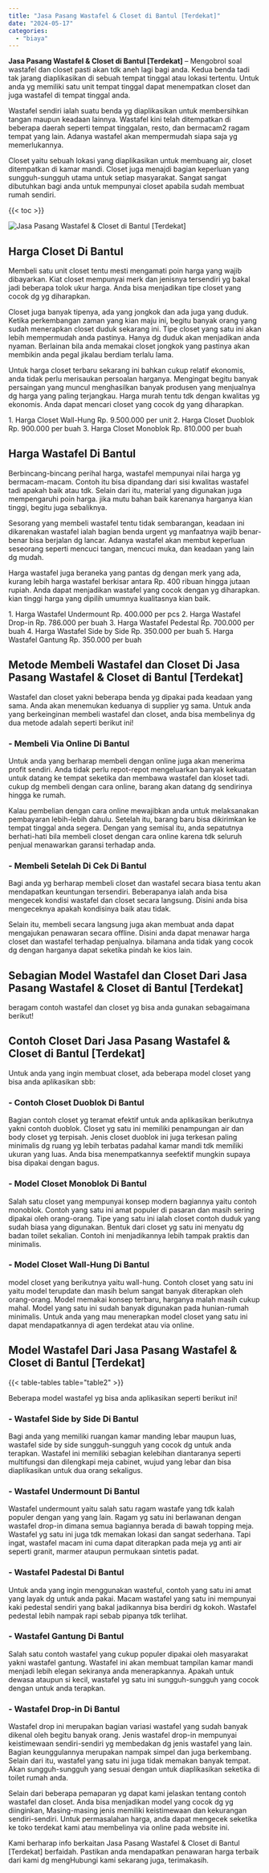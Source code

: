 ```yaml
---
title: "Jasa Pasang Wastafel & Closet di Bantul [Terdekat]"
date: "2024-05-17"
categories: 
  - "biaya"
---
```


**Jasa Pasang Wastafel & Closet di Bantul \[Terdekat\]** – Mengobrol soal wastafel dan closet pasti akan tdk aneh lagi bagi anda. Kedua benda tadi tak jarang diaplikasikan di sebuah tempat tinggal atau lokasi tertentu. Untuk anda yg memiliki satu unit tempat tinggal dapat menempatkan closet dan juga wastafel di tempat tinggal anda.

Wastafel sendiri ialah suatu benda yg diaplikasikan untuk membersihkan tangan maupun keadaan lainnya. Wastafel kini telah ditempatkan di beberapa daerah seperti tempat tinggalan, resto, dan bermacam2 ragam tempat yang lain. Adanya wastafel akan mempermudah siapa saja yg memerlukannya.

Closet yaitu sebuah lokasi yang diaplikasikan untuk membuang air, closet ditempatkan di kamar mandi. Closet juga menajdi bagian keperluan yang sungguh-sungguh utama untuk setiap masyarakat. Sangat sangat dibutuhkan bagi anda untuk mempunyai closet apabila sudah membuat rumah sendiri.

{{< toc >}}

![Jasa Pasang Wastafel & Closet di Bantul [Terdekat]](/images/wastafel-closet-murah14.png)

## Harga Closet Di Bantul

Membeli satu unit closet tentu mesti mengamati poin harga yang wajib dibayarkan. Kiat closet mempunyai merk dan jenisnya tersendiri yg bakal jadi beberapa tolok ukur harga. Anda bisa menjadikan tipe closet yang cocok dg yg diharapkan.

Closet juga banyak tipenya, ada yang jongkok dan ada juga yang duduk. Ketika perkembangan zaman yang kian maju ini, begitu banyak orang yang sudah menerapkan closet duduk sekarang ini. Tipe closet yang satu ini akan lebih mempermudah anda pastinya. Hanya dg duduk akan menjadikan anda nyaman. Berlainan bila anda memakai closet jongkok yang pastinya akan membikin anda pegal jikalau berdiam terlalu lama.

Untuk harga closet terbaru sekarang ini bahkan cukup relatif ekonomis, anda tidak perlu merisaukan persoalan harganya. Mengingat begitu banyak persaingan yang muncul menghasilkan banyak produsen yang menjualnya dg harga yang paling terjangkau. Harga murah tentu tdk dengan kwalitas yg ekonomis. Anda dapat mencari closet yang cocok dg yang diharapkan.

1\. Harga Closet Wall-Hung Rp. 9.500.000 per unit 2. Harga Closet Duoblok Rp. 900.000 per buah 3. Harga Closet Monoblok Rp. 810.000 per buah

## Harga Wastafel Di Bantul

Berbincang-bincang perihal harga, wastafel mempunyai nilai harga yg bermacam-macam. Contoh itu bisa dipandang dari sisi kwalitas wastafel tadi apakah baik atau tdk. Selain dari itu, material yang digunakan juga mempengaruhi poin harga. jika mutu bahan baik karenanya harganya kian tinggi, begitu juga sebaliknya.

Sesorang yang membeli wastafel tentu tidak sembarangan, keadaan ini dikarenakan wastafel ialah bagian benda urgent yg manfaatnya wajib benar-benar bisa berjalan dg lancar. Adanya wastafel akan membut keperluan seseorang seperti mencuci tangan, mencuci muka, dan keadaan yang lain dg mudah.

Harga wastafel juga beraneka yang pantas dg dengan merk yang ada, kurang lebih harga wastafel berkisar antara Rp. 400 ribuan hingga jutaan rupiah. Anda dapat menjadikan wastafel yang cocok dengan yg diharapkan. kian tinggi harga yang dipilih umumnya kualitasnya kian baik.

1\. Harga Wastafel Undermount Rp. 400.000 per pcs 2. Harga Wastafel Drop-in Rp. 786.000 per buah 3. Harga Wastafel Pedestal Rp. 700.000 per buah 4. Harga Wastafel Side by Side Rp. 350.000 per buah 5. Harga Wastafel Gantung Rp. 350.000 per buah

## Metode Membeli Wastafel dan Closet Di Jasa Pasang Wastafel & Closet di Bantul \[Terdekat\]

Wastafel dan closet yakni beberapa benda yg dipakai pada keadaan yang sama. Anda akan menemukan keduanya di supplier yg sama. Untuk anda yang berkeinginan membeli wastafel dan closet, anda bisa membelinya dg dua metode adalah seperti berikut ini!

### \- Membeli Via Online Di Bantul

Untuk anda yang berharap membeli dengan online juga akan menerima profit sendiri. Anda tidak perlu repot-repot mengeluarkan banyak kekuatan untuk datang ke tempat seketika dan membawa wastafel dan kloset tadi. cukup dg membeli dengan cara online, barang akan datang dg sendirinya hingga ke rumah.

Kalau pembelian dengan cara online mewajibkan anda untuk melaksanakan pembayaran lebih-lebih dahulu. Setelah itu, barang baru bisa dikirimkan ke tempat tinggal anda segera. Dengan yang semisal itu, anda sepatutnya berhati-hati bila membeli closet dengan cara online karena tdk seluruh penjual menawarkan garansi terhadap anda.

### \- Membeli Setelah Di Cek Di Bantul

Bagi anda yg berharap membeli closet dan wastafel secara biasa tentu akan mendapatkan keuntungan tersendiri. Beberapanya ialah anda bisa mengecek kondisi wastafel dan closet secara langsung. Disini anda bisa mengeceknya apakah kondisinya baik atau tidak.

Selain itu, membeli secara langsung juga akan membuat anda dapat mengajukan penawaran secara offline. Disini anda dapat menawar harga closet dan wastafel terhadap penjualnya. bilamana anda tidak yang cocok dg dengan harganya dapat seketika pindah ke kios lain.

## Sebagian Model Wastafel dan Closet Dari Jasa Pasang Wastafel & Closet di Bantul \[Terdekat\]

beragam contoh wastafel dan closet yg bisa anda gunakan sebagaimana berikut!

## Contoh Closet Dari Jasa Pasang Wastafel & Closet di Bantul \[Terdekat\]

Untuk anda yang ingin membuat closet, ada beberapa model closet yang bisa anda aplikasikan sbb:

### \- Contoh Closet Duoblok Di Bantul

Bagian contoh closet yg teramat efektif untuk anda aplikasikan berikutnya yakni contoh duoblok. Closet yg satu ini memiliki penampungan air dan body closet yg terpisah. Jenis closet duoblok ini juga terkesan paling minimalis dg ruang yg lebih terbatas padahal kamar mandi tdk memiliki ukuran yang luas. Anda bisa menempatkannya seefektif mungkin supaya bisa dipakai dengan bagus.

### \- Model Closet Monoblok Di Bantul

Salah satu closet yang mempunyai konsep modern bagiannya yaitu contoh monoblok. Contoh yang satu ini amat populer di pasaran dan masih sering dipakai oleh orang-orang. Tipe yang satu ini ialah closet contoh duduk yang sudah biasa yang digunakan. Bentuk dari closet yg satu ini menyatu dg badan toilet sekalian. Contoh ini menjadikannya lebih tampak praktis dan minimalis.

### \- Model Closet Wall-Hung Di Bantul

model closet yang berikutnya yaitu wall-hung. Contoh closet yang satu ini yaitu model terupdate dan masih belum sangat banyak diterapkan oleh orang-orang. Model memakai konsep terbaru, harganya malah masih cukup mahal. Model yang satu ini sudah banyak digunakan pada hunian-rumah minimalis. Untuk anda yang mau menerapkan model closet yang satu ini dapat mendapatkannya di agen terdekat atau via online.

## Model Wastafel Dari Jasa Pasang Wastafel & Closet di Bantul \[Terdekat\]

{{< table-tables table="table2" >}}

Beberapa model wastafel yg bisa anda aplikasikan seperti berikut ini!

### \- Wastafel Side by Side Di Bantul

Bagi anda yang memiliki ruangan kamar manding lebar maupun luas, wastafel side by side sungguh-sungguh yang cocok dg untuk anda terapkan. Wastafel ini memiliki sebagian kelebihan diantaranya seperti multifungsi dan dilengkapi meja cabinet, wujud yang lebar dan bisa diaplikasikan untuk dua orang sekaligus.

### \- Wastafel Undermount Di Bantul

Wastafel undermount yaitu salah satu ragam wastafe yang tdk kalah populer dengan yang yang lain. Ragam yg satu ini berlawanan dengan wastafel drop-in dimana semua bagiannya berada di bawah topping meja. Wastafel yg satu ini juga tdk memakan lokasi dan sangat sederhana. Tapi ingat, wastafel macam ini cuma dapat diterapkan pada meja yg anti air seperti granit, marmer ataupun permukaan sintetis padat.

### \- Wastafel Padestal Di Bantul

Untuk anda yang ingin menggunakan wasteful, contoh yang satu ini amat yang layak dg untuk anda pakai. Macam wastafel yang satu ini mempunyai kaki pedestal sendiri yang bakal jadikannya bisa berdiri dg kokoh. Wastafel pedestal lebih nampak rapi sebab pipanya tdk terlihat.

### \- Wastafel Gantung Di Bantul

Salah satu contoh wastafel yang cukup populer dipakai oleh masyarakat yakni wastafel gantung. Wastafel ini akan membuat tampilan kamar mandi menjadi lebih elegan sekiranya anda menerapkannya. Apakah untuk dewasa ataupun si kecil, wastafel yg satu ini sungguh-sungguh yang cocok dengan untuk anda terapkan.

### \- Wastafel Drop-in Di Bantul

Wastafel drop ini merupakan bagian variasi wastafel yang sudah banyak dikenal oleh begitu banyak orang. Jenis wastafel drop-in mempunyai keistimewaan sendiri-sendiri yg membedakan dg jenis wastafel yang lain. Bagian keunggulannya merupakan nampak simpel dan juga berkembang. Selain dari itu, wastafel yang satu ini juga tidak memakan banyak tempat. Akan sungguh-sungguh yang sesuai dengan untuk diaplikasikan seketika di toilet rumah anda.

Selain dari beberapa pemaparan yg dapat kami jelaskan tentang contoh wastafel dan closet. Anda bisa menjadikan model yang cocok dg yg diinginkan, Masing-masing jenis memiliki keistimewaan dan kekurangan sendiri-sendiri. Untuk permasalahan harga, anda dapat mengecek seketika ke toko terdekat kami atau membelinya via online pada website ini.

Kami berharap info berkaitan Jasa Pasang Wastafel & Closet di Bantul \[Terdekat\] berfaidah. Pastikan anda mendapatkan penawaran harga terbaik dari kami dg mengHubungi kami sekarang juga, terimakasih.
